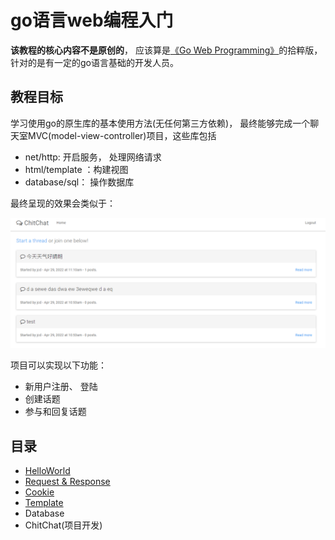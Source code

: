 # go语言web编程入门
**该教程的核心内容不是原创的**， 应该算是[《Go Web Programming》](https://www.amazon.com/Web-Programming-Sau-Sheong-Chang/dp/1617292567/ref=sr_1_1?keywords=go+web+programming&qid=1651213184&sprefix=go+web%2Caps%2C641&sr=8-1)的拾粹版， 针对的是有一定的go语言基础的开发人员。

## 教程目标
学习使用go的原生库的基本使用方法(无任何第三方依赖)， 最终能够完成一个聊天室MVC(model-view-controller)项目，这些库包括
   - net/http: 开启服务， 处理网络请求
   - html/template ：构建视图
   - database/sql： 操作数据库

最终呈现的效果会类似于：

 ![](./imgs/final.png)

项目可以实现以下功能：
- 新用户注册、 登陆
- 创建话题
- 参与和回复话题

 ## 目录
 - [HelloWorld](./helloworld.md)
 - [Request & Response](./request_and_response.md)
 - [Cookie](./cookie.md)
 - [Template](./template.md)
 - Database
 - ChitChat(项目开发)